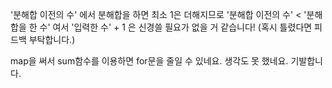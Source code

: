 '분해합 이전의 수' 에서 분해합을 하면 최소 1은 더해지므로 '분해합 이전의 수' < '분해합을 한 수' 여서
'입력한 수' + 1 은 신경쓸 필요가 없을 거 같습니다! (혹시 틀렸다면 피드백 부탁합니다.)

map을 써서 sum함수를 이용하면 for문을 줄일 수 있네요. 생각도 못 했네요. 기발합니다.